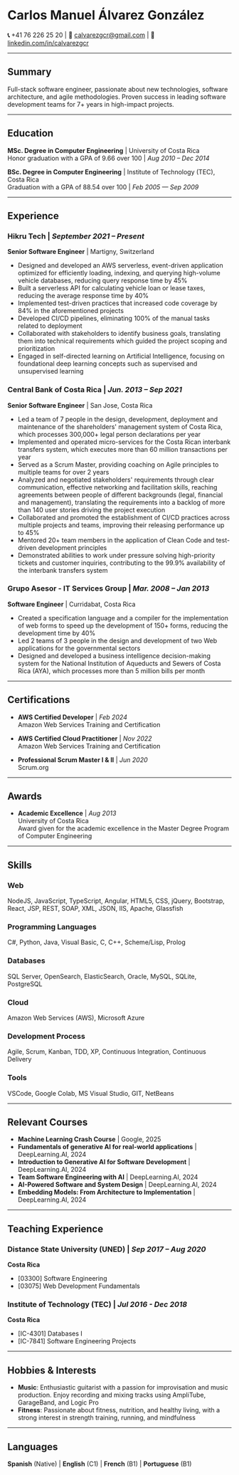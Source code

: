 # Carlos Manuel Álvarez González

**📞** +41 76 226 25 20 | **📧** calvarezgcr@gmail.com | **🔗** [linkedin.com/in/calvarezgcr](https://linkedin.com/in/calvarezgcr)

---

## Summary

Full-stack software engineer, passionate about new technologies, software architecture, and agile methodologies. Proven success in leading software development teams for 7+ years in high-impact projects.

---

## Education

**MSc. Degree in Computer Engineering** | University of Costa Rica  
Honor graduation with a GPA of 9.66 over 100 | *Aug 2010 – Dec 2014*

**BSc. Degree in Computer Engineering** | Institute of Technology (TEC), Costa Rica  
Graduation with a GPA of 88.54 over 100 | *Feb 2005 — Sep 2009*

---

## Experience

### Hikru Tech | *September 2021 – Present*
**Senior Software Engineer** | Martigny, Switzerland

- Designed and developed an AWS serverless, event-driven application optimized for efficiently loading, indexing, and querying high-volume vehicle databases, reducing query response time by 45%
- Built a serverless API for calculating vehicle loan or lease taxes, reducing the average response time by 40%
- Implemented test-driven practices that increased code coverage by 84% in the aforementioned projects
- Developed CI/CD pipelines, eliminating 100% of the manual tasks related to deployment
- Collaborated with stakeholders to identify business goals, translating them into technical requirements which guided the project scoping and prioritization
- Engaged in self-directed learning on Artificial Intelligence, focusing on foundational deep learning concepts such as supervised and unsupervised learning

### Central Bank of Costa Rica | *Jun. 2013 – Sep 2021*
**Senior Software Engineer** | San Jose, Costa Rica

- Led a team of 7 people in the design, development, deployment and maintenance of the shareholders' management system of Costa Rica, which processes 300,000+ legal person declarations per year
- Implemented and operated micro-services for the Costa Rican interbank transfers system, which executes more than 60 million transactions per year
- Served as a Scrum Master, providing coaching on Agile principles to multiple teams for over 2 years
- Analyzed and negotiated stakeholders' requirements through clear communication, effective networking and facilitation skills, reaching agreements between people of different backgrounds (legal, financial and management), translating the requirements into a backlog of more than 140 user stories driving the project execution
- Collaborated and promoted the establishment of CI/CD practices across multiple projects and teams, improving their releasing performance up to 45%
- Mentored 20+ team members in the application of Clean Code and test-driven development principles
- Demonstrated abilities to work under pressure solving high-priority tickets and customer inquiries, contributing to the 99.9% availability of the interbank transfers system

### Grupo Asesor - IT Services Group | *Mar. 2008 – Jan 2013*
**Software Engineer** | Curridabat, Costa Rica

- Created a specification language and a compiler for the implementation of web forms to speed up the development of 150+ forms, reducing the development time by 40%
- Led 2 teams of 3 people in the design and development of two Web applications for the governmental sectors
- Designed and developed a business intelligence decision-making system for the National Institution of Aqueducts and Sewers of Costa Rica (AYA), which processes more than 5 million bills per month

---

## Certifications

- **AWS Certified Developer** | *Feb 2024*  
  Amazon Web Services Training and Certification

- **AWS Certified Cloud Practitioner** | *Nov 2022*  
  Amazon Web Services Training and Certification

- **Professional Scrum Master I & II** | *Jun 2020*  
  Scrum.org

---

## Awards

- **Academic Excellence** | *Aug 2013*  
  University of Costa Rica  
  Award given for the academic excellence in the Master Degree Program of Computer Engineering

---

## Skills

### Web
NodeJS, JavaScript, TypeScript, Angular, HTML5, CSS, jQuery, Bootstrap, React, JSP, REST, SOAP, XML, JSON, IIS, Apache, Glassfish

### Programming Languages
C#, Python, Java, Visual Basic, C, C++, Scheme/Lisp, Prolog

### Databases
SQL Server, OpenSearch, ElasticSearch, Oracle, MySQL, SQLite, PostgreSQL

### Cloud
Amazon Web Services (AWS), Microsoft Azure

### Development Process
Agile, Scrum, Kanban, TDD, XP, Continuous Integration, Continuous Delivery

### Tools
VSCode, Google Colab, MS Visual Studio, GIT, NetBeans

---

## Relevant Courses

- **Machine Learning Crash Course** | Google, 2025
- **Fundamentals of generative AI for real-world applications** | DeepLearning.AI, 2024
- **Introduction to Generative AI for Software Development** | DeepLearning.AI, 2024
- **Team Software Engineering with AI** | DeepLearning.AI, 2024
- **AI-Powered Software and System Design** | DeepLearning.AI, 2024
- **Embedding Models: From Architecture to Implementation** | DeepLearning.AI, 2024

---

## Teaching Experience

### Distance State University (UNED) | *Sep 2017 – Aug 2020*
**Costa Rica**
- [03300] Software Engineering
- [03075] Web Development Fundamentals

### Institute of Technology (TEC) | *Jul 2016 - Dec 2018*
**Costa Rica**
- [IC-4301] Databases I
- [IC-7841] Software Engineering Projects

---

## Hobbies & Interests

- **Music**: Enthusiastic guitarist with a passion for improvisation and music production. Enjoy recording and mixing tracks using AmpliTube, GarageBand, and Logic Pro
- **Fitness**: Passionate about fitness, nutrition, and healthy living, with a strong interest in strength training, running, and mindfulness

---

## Languages

**Spanish** (Native) | **English** (C1) | **French** (B1) | **Portuguese** (B1)
